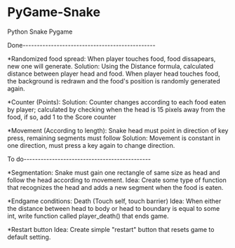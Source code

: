 # PyGame-Snake
Python Snake Pygame

Done-----------------------------------------------

*Randomized food spread:
When player touches food, food dissapears, new one will generate.
Solution: Using the Distance formula, calculated distance between player head and food. When player head touches food, the background is redrawn and the food's position is randomly generated again.

*Counter (Points):
Solution: Counter changes according to each food eaten by player; calculated by checking when the head is 15 pixels away from the food, if so, add 1 to the Score counter

*Movement (According to length): 
Snake head must point in direction of key press, remaining segments must follow
Solution: Movement is constant in one direction, must press a key again to change direction. 

To do---------------------------------------------

*Segmentation:
Snake must gain one rectangle of same size as head and follow the head according to movement.
Idea: Create some type of function that recognizes the head and adds a new segment when the food is eaten.

*Endgame conditions:
Death (Touch self, touch barrier)
Idea: When either the distance between head to body or head to boundary is equal to some int, write function called player_death() that ends game.

*Restart button
Idea: Create simple "restart" button that resets game to default setting.

